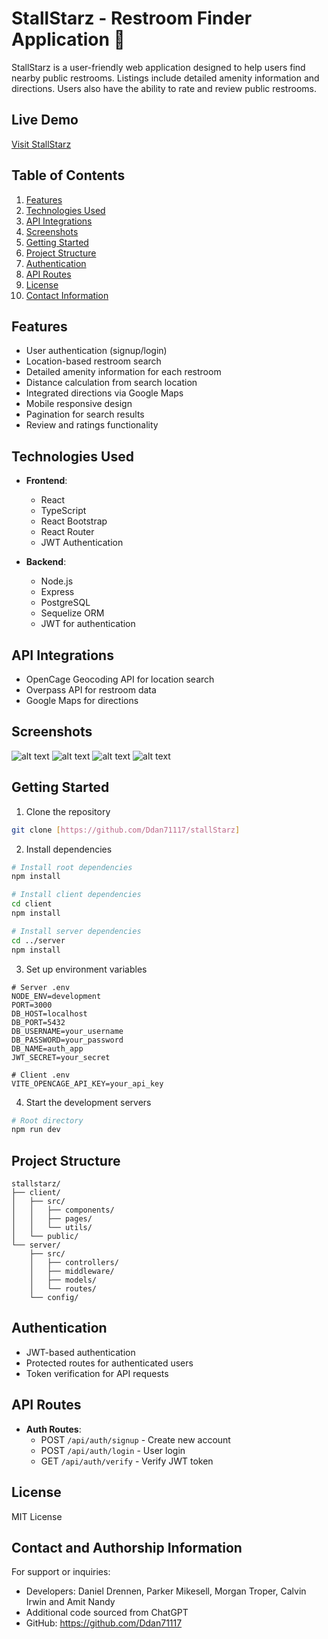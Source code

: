 # StallStarz - Restroom Finder Application 🚻

StallStarz is a user-friendly web application designed to help users find nearby public restrooms. Listings include detailed amenity information and directions. Users also have the ability to rate and review public restrooms.

## Live Demo
[Visit StallStarz](https://stallstarz.onrender.com)

## Table of Contents
1. [Features](#features)
2. [Technologies Used](#technologies-used)
3. [API Integrations](#api-integrations)
4. [Screenshots](#screenshots)
5. [Getting Started](#getting-started)
6. [Project Structure](#project-structure)
7. [Authentication](#authentication)
8. [API Routes](#api-routes)
9. [License](#License)
10. [Contact Information](#Contact-Information)

## Features
- User authentication (signup/login)
- Location-based restroom search
- Detailed amenity information for each restroom
- Distance calculation from search location
- Integrated directions via Google Maps
- Mobile responsive design
- Pagination for search results
- Review and ratings functionality

## Technologies Used
- **Frontend**:
  - React
  - TypeScript
  - React Bootstrap
  - React Router
  - JWT Authentication
  
- **Backend**:
  - Node.js
  - Express
  - PostgreSQL
  - Sequelize ORM
  - JWT for authentication

## API Integrations
- OpenCage Geocoding API for location search
- Overpass API for restroom data
- Google Maps for directions

## Screenshots
![alt text](image.png) ![alt text](image-1.png)
![alt text](image-2.png) ![alt text](image-3.png)

## Getting Started
1. Clone the repository
```bash
git clone [https://github.com/Ddan71117/stallStarz]
```

2. Install dependencies
```bash
# Install root dependencies
npm install

# Install client dependencies
cd client
npm install

# Install server dependencies
cd ../server
npm install
```

3. Set up environment variables
```env
# Server .env
NODE_ENV=development
PORT=3000
DB_HOST=localhost
DB_PORT=5432
DB_USERNAME=your_username
DB_PASSWORD=your_password
DB_NAME=auth_app
JWT_SECRET=your_secret

# Client .env
VITE_OPENCAGE_API_KEY=your_api_key
```

4. Start the development servers
```bash
# Root directory
npm run dev
```

## Project Structure
```
stallstarz/
├── client/
│   ├── src/
│   │   ├── components/
│   │   ├── pages/
│   │   └── utils/
│   └── public/
└── server/
    ├── src/
    │   ├── controllers/
    │   ├── middleware/
    │   ├── models/
    │   └── routes/
    └── config/
```

## Authentication
- JWT-based authentication
- Protected routes for authenticated users
- Token verification for API requests

## API Routes
- **Auth Routes**:
  - POST `/api/auth/signup` - Create new account
  - POST `/api/auth/login` - User login
  - GET `/api/auth/verify` - Verify JWT token

## License
MIT License

## Contact and Authorship Information

For support or inquiries:
- Developers: Daniel Drennen, Parker Mikesell, Morgan Troper, Calvin Irwin and Amit Nandy
- Additional code sourced from ChatGPT
- GitHub: https://github.com/Ddan71117
